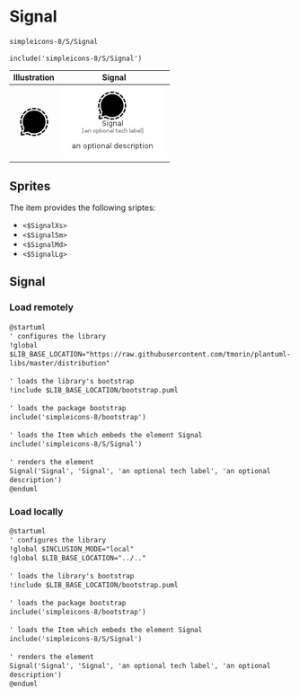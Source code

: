 # Signal


```text
simpleicons-8/S/Signal
```

```text
include('simpleicons-8/S/Signal')
```



| Illustration | Signal |
| :---: | :---: |
| ![illustration for Illustration](../../simpleicons-8/S/Signal.png) | ![illustration for Signal](../../simpleicons-8/S/Signal.Local.png) |



## Sprites
The item provides the following sriptes:

- `<$SignalXs>`
- `<$SignalSm>`
- `<$SignalMd>`
- `<$SignalLg>`





## Signal

### Load remotely
```plantuml
@startuml
' configures the library
!global $LIB_BASE_LOCATION="https://raw.githubusercontent.com/tmorin/plantuml-libs/master/distribution"

' loads the library's bootstrap
!include $LIB_BASE_LOCATION/bootstrap.puml

' loads the package bootstrap
include('simpleicons-8/bootstrap')

' loads the Item which embeds the element Signal
include('simpleicons-8/S/Signal')

' renders the element
Signal('Signal', 'Signal', 'an optional tech label', 'an optional description')
@enduml
```

### Load locally
```plantuml
@startuml
' configures the library
!global $INCLUSION_MODE="local"
!global $LIB_BASE_LOCATION="../.."

' loads the library's bootstrap
!include $LIB_BASE_LOCATION/bootstrap.puml

' loads the package bootstrap
include('simpleicons-8/bootstrap')

' loads the Item which embeds the element Signal
include('simpleicons-8/S/Signal')

' renders the element
Signal('Signal', 'Signal', 'an optional tech label', 'an optional description')
@enduml
```

